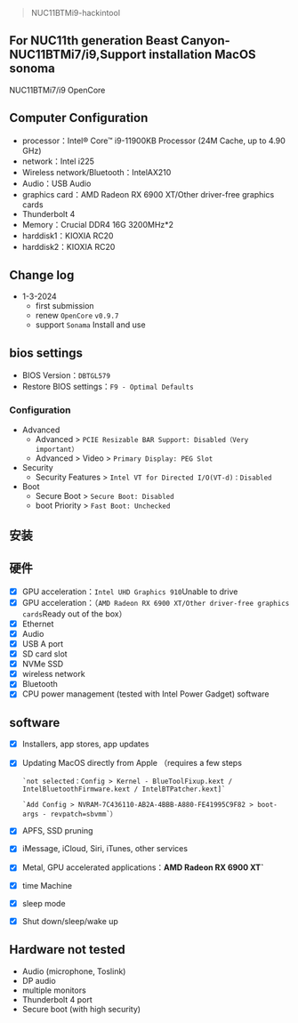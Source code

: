> NUC11BTMi9-hackintool
## For NUC11th generation Beast Canyon-NUC11BTMi7/i9,Support installation MacOS sonoma

NUC11BTMi7/i9 OpenCore

## Computer Configuration

- processor：Intel® Core™ i9-11900KB Processor (24M Cache, up to 4.90 GHz)
- network：Intel i225
- Wireless network/Bluetooth：IntelAX210
- Audio：USB Audio
- graphics card：AMD Radeon RX 6900 XT/Other driver-free graphics cards
- Thunderbolt 4
- Memory：Crucial DDR4 16G 3200MHz*2
- harddisk1：KIOXIA RC20
- harddisk2：KIOXIA RC20
  
## Change log

- 1-3-2024
  - first submission
  - renew `OpenCore` `v0.9.7`
  - support `Sonama` Install and use

## bios settings

- BIOS Version：`DBTGL579`
- Restore BIOS settings：`F9 - Optimal Defaults`

### Configuration

- Advanced
  - Advanced > `PCIE Resizable BAR Support: Disabled（Very important）`
  - Advanced > Video > `Primary Display: PEG Slot`
- Security
  - Security Features > `Intel VT for Directed I/O(VT-d)：Disabled`
- Boot
  - Secure Boot > `Secure Boot: Disabled`
  - boot Priority > `Fast Boot: Unchecked`

## 安装

## 硬件

- [x] GPU acceleration：`Intel UHD Graphics 910`Unable to drive
- [x] GPU acceleration：（`AMD Radeon RX 6900 XT/Other driver-free graphics cards`Ready out of the box）
- [x] Ethernet
- [x] Audio
- [x] USB A port
- [x] SD card slot
- [x] NVMe SSD
- [x] wireless network
- [x] Bluetooth
- [x] CPU power management (tested with Intel Power Gadget)
software

## software

- [x] Installers, app stores, app updates
- [x] Updating MacOS directly from Apple （requires a few steps

      `not selected：Config > Kernel - BlueToolFixup.kext / IntelBluetoothFirmware.kext / IntelBTPatcher.kext]`

      `Add Config > NVRAM-7C436110-AB2A-4BBB-A880-FE41995C9F82 > boot-args - revpatch=sbvmm`）
- [x] APFS, SSD pruning
- [x] iMessage, iCloud, Siri, iTunes, other services
- [x] Metal, GPU accelerated applications：**AMD Radeon RX 6900 XT`**
- [x] time Machine
- [x] sleep mode
- [x] Shut down/sleep/wake up

## Hardware not tested

- Audio (microphone, Toslink)
- DP audio
- multiple monitors
- Thunderbolt 4 port
- Secure boot (with high security)
